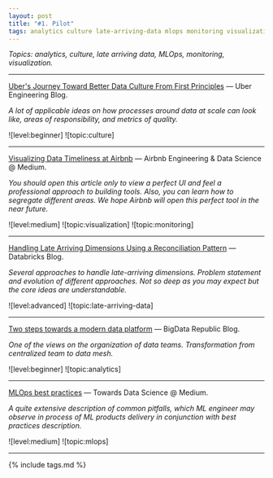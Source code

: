 ```yaml
---
layout: post
title: "#1. Pilot"
tags: analytics culture late-arriving-data mlops monitoring visualization
---
```


*Topics: analytics, culture, late arriving data, MLOps, monitoring, visualization.*

<!--cut-->

---

[Uber's Journey Toward Better Data Culture From First Principles](https://eng.uber.com/ubers-journey-toward-better-data-culture-from-first-principles/) — Uber Engineering Blog.  

*A lot of applicable ideas on how processes around data at scale can look like, areas of responsibility, and metrics of quality.*

![level:beginner] ![topic:culture]

---

[Visualizing Data Timeliness at Airbnb](https://medium.com/airbnb-engineering/visualizing-data-timeliness-at-airbnb-ee638fdf4710) — Airbnb Engineering & Data Science @ Medium.

*You should open this article only to view a perfect UI and feel a professional approach to building tools. Also, you can learn how to segregate different areas. We hope Airbnb will open this perfect tool in the near future.*

![level:medium] ![topic:visualization] ![topic:monitoring]

---

[Handling Late Arriving Dimensions Using a Reconciliation Pattern](https://databricks.com/blog/2020/12/15/handling-late-arriving-dimensions-using-a-reconciliation-pattern.html) — Databricks Blog.

*Several approaches to handle late-arriving dimensions. Problem statement and evolution of different approaches. Not so deep as you may expect but the core ideas are understandable.*

![level:advanced] ![topic:late-arriving-data]

---

[Two steps towards a modern data platform](https://www.bigdatarepublic.nl/articles/two-steps-towards-modern-data-platform/) — BigData Republic Blog.

*One of the views on the organization of data teams. Transformation from centralized team to data mesh.*

![level:beginner] ![topic:analytics]

---

[MLOps best practices](https://towardsdatascience.com/mlops-practices-for-data-scientists-dbb01be45dd8) — Towards Data Science @ Medium.

*A quite extensive description of common pitfalls, which ML engineer may observe in process of ML products delivery in conjunction with best practices description.*

![level:medium] ![topic:mlops]

---

{% include tags.md %}
